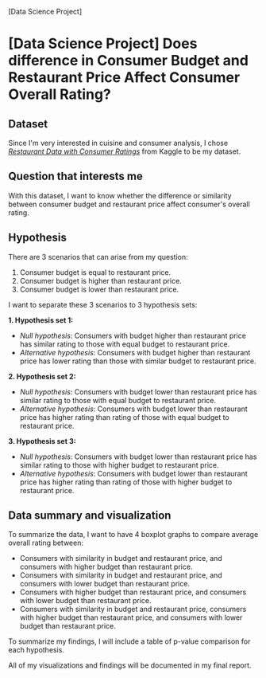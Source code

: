 [Data Science Project]
# [Data Science Project] Does difference in Consumer Budget and Restaurant Price Affect Consumer Overall Rating?

## Dataset
Since I'm very interested in cuisine and consumer analysis, I chose *[Restaurant Data with Consumer Ratings](https://www.kaggle.com/uciml/restaurant-data-with-consumer-ratings)* from Kaggle to be my dataset.

## Question that interests me
With this dataset, I want to know whether the difference or similarity between consumer budget and restaurant price affect consumer's overall rating.

## Hypothesis
There are 3 scenarios that can arise from my question:
1. Consumer budget is equal to restaurant price.
2. Consumer budget is higher than restaurant price.
3. Consumer budget is lower than restaurant price.

I want to separate these 3 scenarios to 3 hypothesis sets:

**1. Hypothesis set 1:**
- *Null hypothesis*: Consumers with budget higher than restaurant price has similar rating to those with equal budget to restaurant price.
- *Alternative hypothesis*: Consumers with budget higher than restaurant price has lower rating than those with similar budget to restaurant price.

**2. Hypothesis set 2:**
- *Null hypothesis*: Consumers with budget lower than restaurant price has similar rating to those with equal budget to restaurant price.
- *Alternative hypothesis*: Consumers with budget lower than restaurant price has higher rating than rating of those with equal budget to restaurant price.

**3. Hypothesis set 3:**
- *Null hypothesis*: Consumers with budget lower than restaurant price has similar rating to those with higher budget to restaurant price.
- *Alternative hypothesis*: Consumers with budget lower than restaurant price has higher rating than rating of those with higher budget to restaurant price.

## Data summary and visualization
To summarize the data, I want to have 4 boxplot graphs to compare average overall rating between:
- Consumers with similarity in budget and restaurant price, and consumers with higher budget than restaurant price.
- Consumers with similarity in budget and restaurant price, and consumers with lower budget than restaurant price.
- Consumers with higher budget than restaurant price, and consumers with lower budget than restaurant price.
- Consumers with similarity in budget and restaurant price, consumers with higher budget than restaurant price, and consumers with lower budget than restaurant price.

To summarize my findings, I will include a table of p-value comparison for each hypothesis.

All of my visualizations and findings will be documented in my final report.
